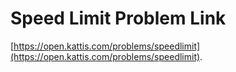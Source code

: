 # Speed Limit Problem Link
[https://open.kattis.com/problems/speedlimit](https://open.kattis.com/problems/speedlimit).
